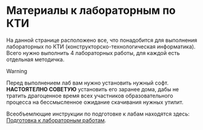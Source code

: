 # Материалы к лабораторным по КТИ
На данной странице расположено все, что понадобится для выполнения лабораторных по КТИ (конструкторско-технологическая информатика).
Всего нужно выполнить 4 лабораторных работы, для каждой есть отдельная методичка.

>[!WARNING]
>Перед выполнением лаб вам нужно установить нужный софт. **НАСТОЯТЕЛНО СОВЕТУЮ** установить его заранее дома, дабы не тратить драгоценное время всех участников образовательного процесса на бессмысленное ожидание скачивания нужных утилит.

Всеобъемлющие инструкции по подготовке к лабам находятся здесь: [Подготовка к лабораторным работам](manuals/Preparation_for_labs).
